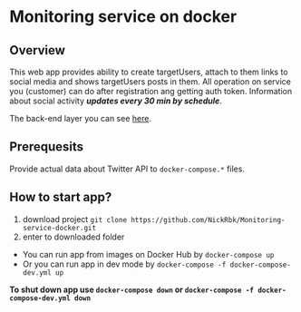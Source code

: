 # Monitoring service on docker

## Overview

This web app provides ability to create targetUsers, attach to them links
to social media and shows targetUsers posts in them. All operation on service you
(customer) can do after registration ang getting auth token.
Information about social activity _**updates every 30 min by schedule**_.

The back-end layer you can see [here](https://github.com/NickRbk/Monitoring-service).

## Prerequesits
Provide actual data about Twitter API to `docker-compose.*` files.

## How to start app?
1) download project `git clone https://github.com/NickRbk/Monitoring-service-docker.git`
2) enter to downloaded folder

- You can run app from images on Docker Hub by `docker-compose up`
- Or you can run app in dev mode by `docker-compose -f docker-compose-dev.yml up`

**To shut down app use `docker-compose down` or `docker-compose -f docker-compose-dev.yml down`**